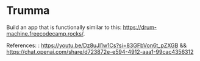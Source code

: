 # Trumma
Build an app that is functionally similar to this: https://drum-machine.freecodecamp.rocks/.


References: : https://youtu.be/Dz8uJl1w1Cs?si=83GFbVon6t_pZXGB
              &&
              https://chat.openai.com/share/d723872e-e594-4912-aaa1-99cac4356312
